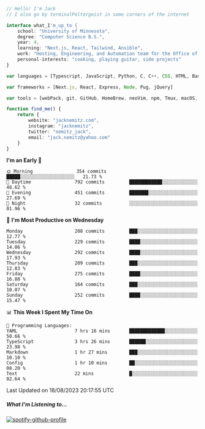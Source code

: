 ```typescript
// Hello! I'm Jack
// I also go by terminalPoltergeist in some corners of the internet

interface what_I'm_up_to {
    school: "University of Minnesota",
    degree: "Computer Science B.S.",
    year: 4,
    learning: "Next.js, React, Tailwind, Ansible",
    work: "Hosting, Engineering, and Automation team for the Office of Information Technology at UMN",
    personal-interests: "cooking, playing guitar, side projects"
}

var languages = [Typescript, JavaScript, Python, C, C++, CSS, HTML, Bash, VimScript]

var frameworks = [Next.js, React, Express, Node, Pug, jQuery]

var tools = [webPack, git, GitHub, HomeBrew, neoVim, npm, Tmux, macOS, Ubuntu, Docker, Nginx, Ansible, Cloudflare, DigitalOcean]

function find_me() {
    return {
        website: "jacknemitz.com",
        instagram: "jacknemitz",
        twitter: "nemitz_jack",
        email: "jack.nemitz@yahoo.com"
    }
}
```

<!--START_SECTION:waka-->
**I'm an Early 🐤** 

```text
🌞 Morning                354 commits         █████░░░░░░░░░░░░░░░░░░░░   21.73 % 
🌆 Daytime                792 commits         ████████████░░░░░░░░░░░░░   48.62 % 
🌃 Evening                451 commits         ███████░░░░░░░░░░░░░░░░░░   27.69 % 
🌙 Night                  32 commits          ░░░░░░░░░░░░░░░░░░░░░░░░░   01.96 % 
```
📅 **I'm Most Productive on Wednesday** 

```text
Monday                   208 commits         ███░░░░░░░░░░░░░░░░░░░░░░   12.77 % 
Tuesday                  229 commits         ████░░░░░░░░░░░░░░░░░░░░░   14.06 % 
Wednesday                292 commits         ████░░░░░░░░░░░░░░░░░░░░░   17.93 % 
Thursday                 209 commits         ███░░░░░░░░░░░░░░░░░░░░░░   12.83 % 
Friday                   275 commits         ████░░░░░░░░░░░░░░░░░░░░░   16.88 % 
Saturday                 164 commits         ███░░░░░░░░░░░░░░░░░░░░░░   10.07 % 
Sunday                   252 commits         ████░░░░░░░░░░░░░░░░░░░░░   15.47 % 
```


📊 **This Week I Spent My Time On** 

```text
💬 Programming Languages: 
YAML                     7 hrs 16 mins       █████████████░░░░░░░░░░░░   50.66 % 
TypeScript               3 hrs 26 mins       ██████░░░░░░░░░░░░░░░░░░░   23.98 % 
Markdown                 1 hr 27 mins        ███░░░░░░░░░░░░░░░░░░░░░░   10.10 % 
Config                   1 hr 10 mins        ██░░░░░░░░░░░░░░░░░░░░░░░   08.20 % 
Text                     22 mins             █░░░░░░░░░░░░░░░░░░░░░░░░   02.64 % 
```


 Last Updated on 18/08/2023 20:17:55 UTC
<!--END_SECTION:waka-->

##### What I'm Listening to...

[![spotify-github-profile](https://spotify-github-profile.vercel.app/api/view?uid=jack.nemitz&cover_image=true&show_offline=true&bar_color=53b14f&bar_color_cover=false&background_color=121212FF)](https://spotify-github-profile.vercel.app/api/view?uid=jack.nemitz&redirect=true)

